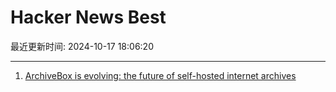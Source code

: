 # Hacker News Best

最近更新时间: 2024-10-17 18:06:20

--- 
1. [ArchiveBox is evolving: the future of self-hosted internet archives](https://docs.sweeting.me/s/archivebox-plugin-ecosystem-announcement) 
